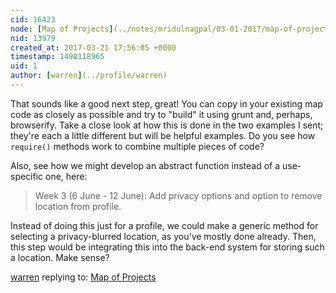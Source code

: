 ```yaml
---
cid: 16423
node: [Map of Projects](../notes/mridulnagpal/03-01-2017/map-of-projects)
nid: 13979
created_at: 2017-03-21 17:56:05 +0000
timestamp: 1490118965
uid: 1
author: [warren](../profile/warren)
---
```


That sounds like a good next step, great! You can copy in your existing map code as closely as possible and try to "build" it using grunt and, perhaps, browserify. Take a close look at how this is done in the two examples I sent; they're each a little different but will be helpful examples. Do you see how `require()` methods work to combine multiple pieces of code?

Also, see how we might develop an abstract function instead of a use-specific one, here:

> Week 3 (6 June - 12 June): Add privacy options and option to remove location from profile.

Instead of doing this just for a profile, we could make a generic method for selecting a privacy-blurred location, as you've mostly done already. Then, this step would be integrating this into the back-end system for storing such a location. Make sense?

[warren](../profile/warren) replying to: [Map of Projects](../notes/mridulnagpal/03-01-2017/map-of-projects)

